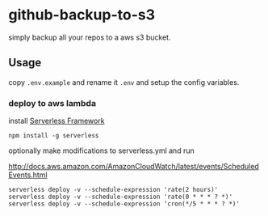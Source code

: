 # github-backup-to-s3

simply backup all your repos to a aws s3 bucket.

## Usage

copy `.env.example` and rename it `.env` and setup the config variables.


### deploy to aws lambda

install [Serverless Framework](https://github.com/serverless/serverless)
```
npm install -g serverless
```

optionally make modifications to serverless.yml and run

http://docs.aws.amazon.com/AmazonCloudWatch/latest/events/ScheduledEvents.html
```
serverless deploy -v --schedule-expression 'rate(2 hours)'
serverless deploy -v --schedule-expression 'rate(0 * * * ? *)'
serverless deploy -v --schedule-expression 'cron(*/5 * * * ? *)'
```
